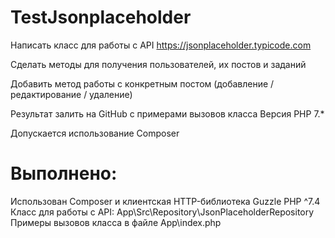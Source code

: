 # TestJsonplaceholder

Написать класс для работы с API https://jsonplaceholder.typicode.com

Сделать методы для получения пользователей, их постов и заданий

Добавить метод работы с конкретным постом (добавление / редактирование / удаление)

Результат залить на GitHub с примерами вызовов класса
Версия PHP 7.*

Допускается использование Composer

# Выполнено:

Использован Composer и клиентская HTTP-библиотека Guzzle
PHP ^7.4
Класс для работы с API: App\Src\Repository\JsonPlaceholderRepository
Примеры вызовов класса в файле App\index.php
